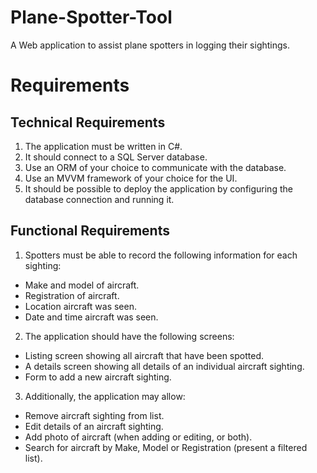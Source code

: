 # Plane-Spotter-Tool
A Web application to assist plane spotters in logging their sightings.

# Requirements
## Technical Requirements
1. The application must be written in C#.
2. It should connect to a SQL Server database.
3. Use an ORM of your choice to communicate with the database.
4. Use an MVVM framework of your choice for the UI.
5. It should be possible to deploy the application by configuring the database connection
and running it.

## Functional Requirements
1. Spotters must be able to record the following information for each sighting:
* Make and model of aircraft.
* Registration of aircraft.
* Location aircraft was seen.
* Date and time aircraft was seen.
2. The application should have the following screens:
* Listing screen showing all aircraft that have been spotted.
* A details screen showing all details of an individual aircraft sighting.
* Form to add a new aircraft sighting.
3. Additionally, the application may allow:
* Remove aircraft sighting from list.
* Edit details of an aircraft sighting.
* Add photo of aircraft (when adding or editing, or both).
* Search for aircraft by Make, Model or Registration (present a filtered list).
